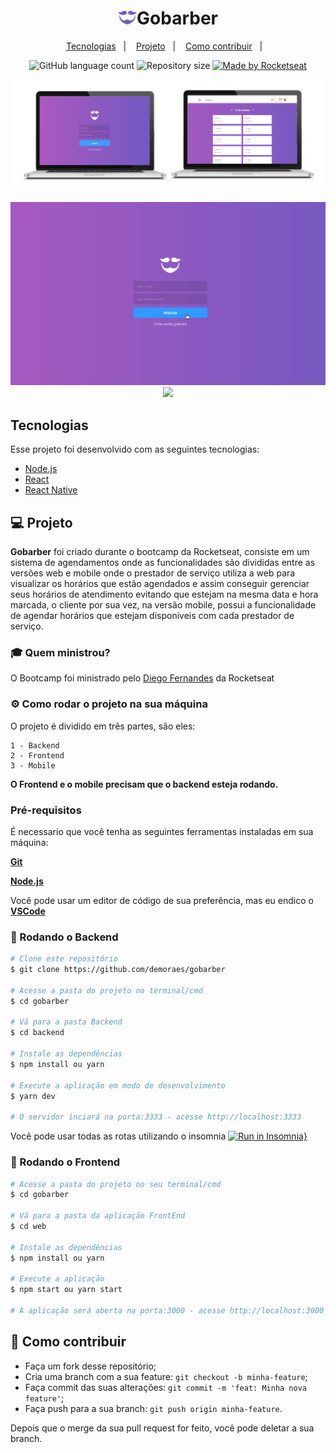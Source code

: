 <h1 align="center">
    <img alt="Gobarber" title="Gobarber" src="https://github.com/demoraes/gobarber/blob/master/img/logo-purple.svg" width="30px" />Gobarber
</h1>

<p align="center">
  <a href="#-tecnologias">Tecnologias</a>&nbsp;&nbsp;&nbsp;|&nbsp;&nbsp;&nbsp;
  <a href="#-projeto">Projeto</a>&nbsp;&nbsp;&nbsp;|&nbsp;&nbsp;&nbsp;
  <a href="#-como-contribuir">Como contribuir</a>&nbsp;&nbsp;&nbsp;|&nbsp;&nbsp;&nbsp;
</p>


<p align="center">

<img alt="GitHub language count" src="https://img.shields.io/github/languages/count/demoraes/gobarber">

  <img alt="Repository size" src="https://img.shields.io/github/repo-size/demoraes/gobarber">
  <a href="https://rocketseat.com.br">
    <img alt="Made by Rocketseat" src="https://img.shields.io/badge/made%20by-Rocketseat-blueviolet">
  </a>
</p>

<p align="center">
 <img src="./img/mockup/mockup-pc.png"  />
 <p align="center">
   <img src="./img/mockup/gifs/pc.gif"  />
   <img src="./img/mockup/gifs/mobile.gif"  />
 </p>
</p>

## Tecnologias

Esse projeto foi desenvolvido com as seguintes tecnologias:

- [Node.js](https://nodejs.org/en/)
- [React](https://pt-br.reactjs.org/)
- [React Native](https://reactnative.dev/)


## 💻 Projeto

 <b>Gobarber</b> foi criado durante o bootcamp da Rocketseat, consiste em um sistema de 
 agendamentos onde as funcionalidades são divididas entre as versões web e mobile onde o prestador de serviço utiliza a web para visualizar os horários que estão agendados e assim conseguir gerenciar seus horários de atendimento evitando que estejam na mesma data e hora marcada, o cliente por sua vez, na versão mobile, possui a funcionalidade de agendar horários que estejam disponiveis com cada prestador de serviço.


### :mortar_board: Quem ministrou?

  O Bootcamp foi ministrado pelo [Diego Fernandes](https://github.com/diego3g) da Rocketseat

### ⚙ Como rodar o projeto na sua máquina

  O projeto é dividido em três partes, são eles:

    1 - Backend
    2 - Frontend
    3 - Mobile

  <b>O Frontend e o mobile precisam que o backend esteja rodando.</b>

### Pré-requisitos

  É necessario que você tenha as seguintes ferramentas instaladas em sua máquina:

  <b>[Git](https://git-scm.com)</b>

  <b>[Node.js](https://nodejs.org/en/)</b>

  Você pode usar um editor de código de sua preferência, mas eu endico o <b>[VSCode](https://code.visualstudio.com/)</b>

### 🧭 Rodando o Backend

```bash
# Clone este repositório
$ git clone https://github.com/demoraes/gobarber

# Acesse a pasta do projeto no terminal/cmd
$ cd gobarber

# Vá para a pasta Backend
$ cd backend

# Instale as dependências
$ npm install ou yarn

# Execute a aplicação em modo de desenvolvimento
$ yarn dev

# O servidor inciará na porta:3333 - acesse http://localhost:3333 
```
  Você pode usar todas as rotas utilizando o insomnia
[![Run in Insomnia}](https://insomnia.rest/images/run.svg)](https://insomnia.rest/run/?label=Routes%20Gobarber&uri=https%3A%2F%2Fraw.githubusercontent.com%2Fdemoraes%2Fgobarber%2Fmaster%2Fimg%2FInsomnia_2020-10-17)


### 🧭 Rodando o Frontend

```bash
# Acesse a pasta do projeto no seu terminal/cmd
$ cd gobarber

# Vá para a pasta da aplicação FrontEnd
$ cd web

# Instale as dependências
$ npm install ou yarn

# Execute a aplicação
$ npm start ou yarn start

# A aplicação será aberta na porta:3000 - acesse http://localhost:3000
```

## 🤔 Como contribuir

- Faça um fork desse repositório;
- Cria uma branch com a sua feature: `git checkout -b minha-feature`;
- Faça commit das suas alterações: `git commit -m 'feat: Minha nova feature'`;
- Faça push para a sua branch: `git push origin minha-feature`.

Depois que o merge da sua pull request for feito, você pode deletar a sua branch.










